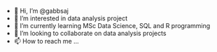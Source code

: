 - 👋 Hi, I’m @gabbsaj
- 👀 I’m interested in data analysis project
- 🌱 I’m currently learning MSc Data Science, SQL and R programming
- 💞️ I’m looking to collaborate on data analysis projects 
- 📫 How to reach me ...

<!---
gabbsaj/gabbsaj is a ✨ special ✨ repository because its `README.md` (this file) appears on your GitHub profile.
You can click the Preview link to take a look at your changes.
--->
